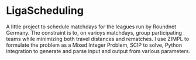# LigaScheduling

A little project to schedule matchdays for the leagues run by Roundnet Germany. The constraint is to, on varioys matchdays, group participating teams while minimizing both travel distances and rematches.
I use ZIMPL to formulate the problem as a Mixed Integer Problem, SCIP to solve, Python integration to generate and parse input and output from various parameters.
